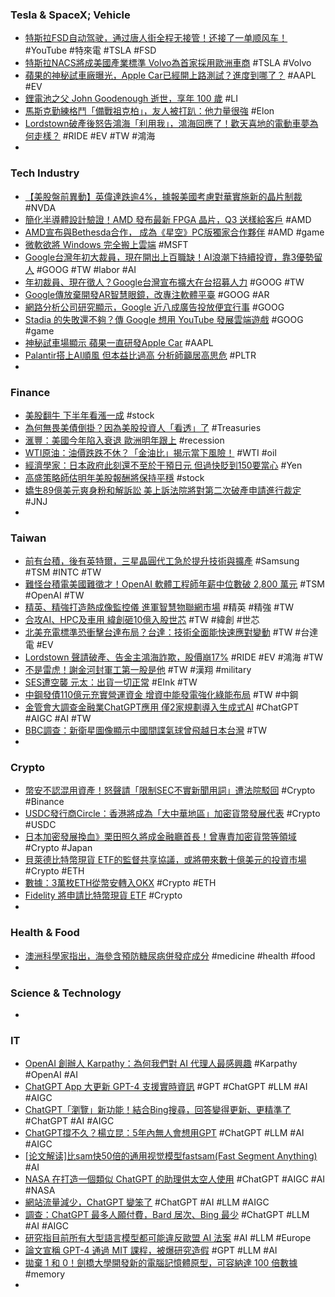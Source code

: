 ### Tesla & SpaceX; Vehicle
- [特斯拉FSD自动驾驶，通过唐人街全程无接管！还接了一单顺风车！](https://www.youtube.com/watch?v=1ZbOXMXwgxU) #YouTube #特來電 #TSLA #FSD
- [特斯拉NACS將成美國產業標準 Volvo為首家採用歐洲車商](https://m.cnyes.com/news/id/5229913) #TSLA #Volvo
- [蘋果的神秘試車廠曝光，Apple Car已經開上路測試？進度到哪了？](https://www.bnext.com.tw/article/75820/apple-car-still-going-on) #AAPL #EV
- [鋰電池之父 John Goodenough 逝世，享年 100 歲](https://chinese.engadget.com/lithium-ion-battery-creator-john-goodenough-dies-at-100-061219368.html) #LI
- [馬斯克勤練格鬥「備戰祖克柏」，友人被打趴：他力量很強](https://www.blocktempo.com/musk-conducts-martial-arts-training-photo-exposure/) #Elon
- [Lordstown破產後怒告鴻海「利用我」，鴻海回應了！歡天喜地的電動車夢為何走樣？](https://www.bnext.com.tw/article/75092/lordstown-motors-foxconn-deal) #RIDE #EV #TW #鴻海
-
### Tech Industry
- [【美股盤前異動】英偉達跌逾4%，據報美國考慮對華實施新的晶片制裁](https://hk.investing.com/news/stock-market-news/article-350081) #NVDA
- [簡化半導體設計驗證！AMD 發布最新 FPGA 晶片，Q3 送樣給客戶](https://technews.tw/2023/06/28/amd-versal-fpgas/) #AMD
- [AMD宣布與Bethesda合作， 成為《星空》PC版獨家合作夥伴](https://news.xfastest.com/amd/129796/amd-49/) #AMD #game
- [微軟欲將 Windows 完全搬上雲端](https://www.newmobilelife.com/2023/06/28/microsoft-windows-fully-move-to-cloud/) #MSFT
- [Google台灣年初大裁員，現在開出上百職缺！AI浪潮下持續投資，靠3優勢留人](https://www.bnext.com.tw/article/75823/google-taiwan-recruitment-ai) #GOOG #TW #labor #AI
- [年初裁員、現在徵人？Google台灣宣布擴大在台招募人力](https://www.gvm.com.tw/article/103884) #GOOG #TW
- [Google傳放棄開發AR智慧眼鏡，改專注軟體平臺](https://www.ithome.com.tw/news/157526) #GOOG #AR
- [網路分析公司研究顯示，Google 近八成廣告投放便宜行事](https://technews.tw/2023/06/28/adalyticss-report-shows-80-of-goole-ads-violate-its-own-standards/) #GOOG
- [Stadia 的失敗還不夠？傳 Google 想用 YouTube 發展雲端遊戲](https://www.kocpc.com.tw/archives/497702) #GOOG #game
- [神秘試車場顯示 蘋果一直研發Apple Car](https://news.cnyes.com/news/id/5229935) #AAPL
- [Palantir搭上AI順風 但本益比過高 分析師籲居高思危](https://news.cnyes.com/news/id/5227789) #PLTR
-
### Finance
- [美股翻牛 下半年看漲一成](https://www.chinatimes.com/newspapers/20230628000135-260203) #stock
- [為何無畏美債倒掛？因為美股投資人「看透」了](https://money.udn.com/money/story/122381/7264609) #Treasuries
- [滙豐：美國今年陷入衰退 歐洲明年跟上](https://news.cnyes.com/news/id/5229936) #recession
- [WTI原油：油價跌跌不休？「金油比」揭示當下風險！](https://www.dailyfxasia.com/cn/cmarkets/20230628-24459.html) #WTI #oil
- [經濟學家：日本政府此刻還不至於干預日元 但過快貶到150要當心](https://m.cnyes.com/news/id/5229970) #Yen
- [高盛策略師估明年美股報酬將保持平穩](https://news.cnyes.com/news/id/5229641) #stock
- [嬌生89億美元爽身粉和解訴訟 美上訴法院將對第二次破產申請進行裁定](https://news.cnyes.com/news/id/5229712) #JNJ
-
### Taiwan
- [前有台積，後有英特爾，三星晶圓代工急於提升技術與擴產](https://finance.technews.tw/2023/06/28/samsung-eager-to-upgrade-technology-and-expand-production/) #Samsung #TSM #INTC #TW
- [難怪台積電美國難徵才！OpenAI 軟體工程師年薪中位數破 2,800 萬元](https://technews.tw/2023/06/28/median-annual-salary-of-openai-software-engineers/) #TSM #OpenAI #TW
- [精英、精強打造熱成像監控儀 進軍智慧物聯網市場](https://m.cnyes.com/news/id/5227544) #精英 #精強 #TW
- [合攻AI、HPC及車用 緯創砸10億入股世芯](https://ctee.com.tw/news/tech/889771.html) #TW #緯創 #世芯
- [北美充電標準恐衝擊台達布局？台達：技術全面能快速應對變動](https://technews.tw/2023/06/28/nacs-delta/) #TW #台達電 #EV
- [Lordstown 聲請破產、告金主鴻海詐欺，股價崩17%](https://finance.technews.tw/2023/06/28/lordstown-motors-files-for-bankruptcy-sues-foxconn/) #RIDE #EV #鴻海 #TW
- [不是雷虎！謝金河封軍工第一股是他](https://ctee.com.tw/news/stocks/890783.html) #TW #漢翔 #military
- [SES遭空襲 元太：出貨一切正常](https://ctee.com.tw/news/tech/889862.html) #EInk #TW
- [中鋼發債110億元充實營運資金 增資中能發電強化綠能布局](https://news.cnyes.com/news/id/5229573) #TW #中鋼
- [金管會大調查金融業ChatGPT應用 僅2家規劃導入生成式AI](https://news.cnyes.com/news/id/5229808) #ChatGPT #AIGC #AI #TW
- [BBC調查：新衛星圖像顯示中國間諜氣球曾飛越日本台灣](https://www.bbc.com/zhongwen/trad/world-66028371) #TW
-
### Crypto
- [幣安不認混用資產！怒聲請「限制SEC不實新聞用詞」遭法院駁回](https://www.blocktempo.com/judge-rejects-binance-us-complaint-over-sec/) #Crypto #Binance
- [USDC發行商Circle：香港將成為「大中華地區」加密貨幣發展代表](https://www.blocktempo.com/crypto-firm-circle-eyeing-hong-kong-policies-with-asia-in-focus/) #Crypto #USDC
- [日本加密發展換血》栗田照久將成金融廳首長！曾專責加密貨幣等領域](https://www.blocktempo.com/personnel-changes-at-the-fsa-of-japan/) #Crypto #Japan
- [貝萊德比特幣現貨 ETF的監督共享協議，或將帶來數十億美元的投資市場](https://abmedia.io/billion-dollar-market-for-spot-btc-etf) #Crypto #ETH
- [數據：3萬枚ETH從幣安轉入OKX](https://news.cnyes.com/news/id/5228820) #Crypto #ETH
- [Fidelity 將申請比特幣現貨 ETF](https://blockcast.it/2023/06/28/mica-daily-0628/) #Crypto
-
### Health & Food
- [澳洲科學家指出，海參含預防糖尿病併發症成分](https://technews.tw/2023/06/28/sea-cucumbers-the-marine-delicacy-that-can-deter-diabetes/) #medicine #health #food
-
### Science & Technology
-
### IT
- [OpenAI 創辦人 Karpathy：為何我們對 AI 代理人最感興趣](https://technews.tw/2023/06/28/openai-andrej-karpathy-ai-agents/) #Karpathy #OpenAI #AI
- [ChatGPT App 大更新 GPT-4 支援實時資訊](https://www.newmobilelife.com/2023/06/28/chatgpt-app-bing-intergated/) #GPT #ChatGPT #LLM #AI #AIGC
- [ChatGPT「瀏覽」新功能！結合Bing搜尋，回答變得更新、更精準了](https://www.bnext.com.tw/article/75821/chatgpt-bing-search-openai) #ChatGPT #AI #AIGC
- [ChatGPT撐不久？楊立昆：5年內無人會想用GPT](https://www.gvm.com.tw/article/103880) #ChatGPT #LLM #AI #AIGC
- [[论文解读]比sam快50倍的通用视觉模型fastsam(Fast Segment Anything)](https://zhuanlan.zhihu.com/p/639179724) #AI
- [NASA 在打造一個類似 ChatGPT 的助理供太空人使用](https://chinese.engadget.com/nasa-is-creating-a-chatgpt-like-assistant-for-astronauts-120004304.html) #ChatGPT #AIGC #AI #NASA
- [網站流量減少，ChatGPT 變笨了](https://technews.tw/2023/06/28/chatgpt-becomes-dull-due-to-lack-of-new-data-from-corporations/) #ChatGPT #AI #LLM #AIGC
- [調查：ChatGPT 最多人願付費，Bard 居次、Bing 最少](https://technews.tw/2023/06/27/people-love-openai-bing-and-bard-survey-finds/) #ChatGPT #LLM #AI #AIGC
- [研究指目前所有大型語言模型都可能違反歐盟 AI 法案](https://technews.tw/2023/06/28/ai-models-fall-short-of-draft-eu-rules/) #AI #LLM #Europe
- [論文宣稱 GPT-4 通過 MIT 課程，被爆研究造假](https://technews.tw/2023/06/27/gpt-4-can-not-get-an-mit-degree/) #GPT #LLM #AI
- [拋棄 1 和 0！劍橋大學開發新的電腦記憶體原型，可容納達 100 倍數據](https://today.line.me/tw/v2/article/EXDOXeQ) #memory
-